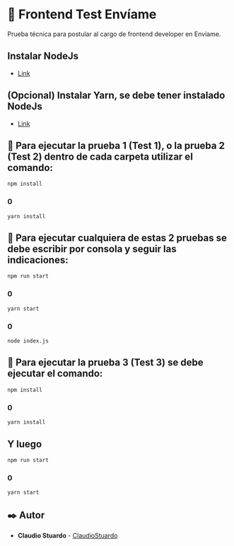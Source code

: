 # 🚀 Frontend Test Envíame

Prueba técnica para postular al cargo de frontend developer en Envíame.

## Instalar NodeJs

-   [Link](https://nodejs.org/es/download/)

## (Opcional) Instalar Yarn, se debe tener instalado NodeJs

-   [Link](https://classic.yarnpkg.com/en/docs/install/)

## 📄 Para ejecutar la prueba 1 (Test 1), o la prueba 2 (Test 2) dentro de cada carpeta utilizar el comando:

```
npm install
```
### 0

```
yarn install
```

## 📄 Para ejecutar cualquiera de estas 2 pruebas se debe escribir por consola y seguir las indicaciones:

```
npm run start
```
### 0

```
yarn start
```

### 0

```
node index.js
```

## 📄 Para ejecutar la prueba 3 (Test 3) se debe ejecutar el comando:

```
npm install
```
### 0

```
yarn install
```

## Y luego

```
npm run start
```
### 0

```
yarn start
```

## ✒️ Autor

-   **Claudio Stuardo** - [ClaudioStuardo](https://github.com/ClaudioStuardo)
